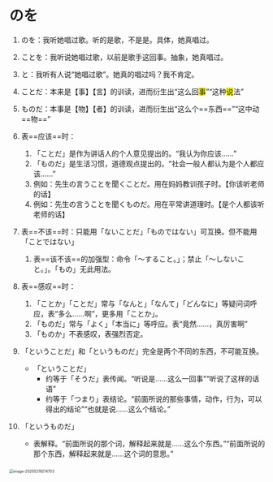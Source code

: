 # のを

1. のを：我听她唱过歌。听的是歌，不是是。具体，她真唱过。

2. ことを：我听说她唱过歌，以前是歌手这回事。抽象，她真唱过。

3. と：我听有人说“她唱过歌”。她真的唱过吗？我不肯定。

   

4. ことだ：本来是【事】【言】的训读，进而衍生出“这么回<span style="background-color: yellow;">事</span>”“这种<span style="background-color: yellow;">说</span>法”

5. ものだ：本事是【物】【者】的训读，进而衍生出“这么个==东西==”“这中动==物==”

   

6. 表==应该==时：

   1. 「ことだ」是作为讲话人的个人意见提出的。“我认为你应该……”
   2. 「ものだ」是生活习惯，道德观点提出的。“社会一般人都认为是个人都应该……”
   3. 例如：先生の言うことを聞くことだ。用在妈妈教训孩子时。【你该听老师的话】
   4. 例如：先生の言うことを聞くものだ。用在平常讲道理时。【是个人都该听老师的话】



7. 表==不该==时：只能用「ないことだ」「ものではない」可互换。但不能用「ことではない」
     1. 表==该不该==的加强型：命令「〜すること。」；禁止「〜しないこと。」。「もの」无此用法。



8. 表==感叹==时：
      1. 「ことか」「ことだ」常与「なんと」「なんて」「どんなに」等疑问词呼应，表“多么……啊”，更多用「ことか」。
      2. 「ものだ」常与「よく」「本当に」等呼应。表“竟然……，真厉害啊”
      3. 「ものか」不表感叹，表强烈否定。



9. 「ということだ」和「というものだ」完全是两个不同的东西，不可能互换。
   + 「ということだ」
     + 约等于「そうだ」表传闻。“听说是……这么一回事”“听说了这样的话语”
     + 约等于「つまり」表结论。“前面所说的那些事情，动作，行为，可以得出的结论”“也就是说……这么个结论。”

10. 「というものだ」
    + 表解释。“前面所说的那个词，解释起来就是……这么个东西。”“前面所说的那个东西，解释起来就是……这个词的意思。”

​	<img src="https://github.com/gu-lidong/Notes/blob/master/images/image-20250219214703.png" alt="image-20250219214703" style="zoom:50%;" />